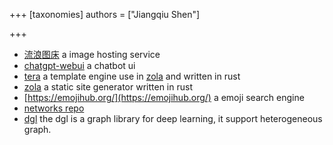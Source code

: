 +++
[taxonomies]
authors = ["Jiangqiu Shen"]

+++




- [流浪图床](https://p.sda1.dev/) a image hosting service
- [chatgpt-webui](https://vercel.com/templates/next.js/chatbot-ui) a chatbot ui
- [tera](https://tera.netlify.app/docs/#built-in-filters) a template engine use in [zola](https://www.getzola.org/documentation/templates/pages-sections/) and written in rust
- [zola](https://www.getzola.org/documentation/templates/pages-sections/) a static site generator written in rust
- [https://emojihub.org/](https://emojihub.org/) a emoji search engine
- [networks repo](https://networkrepository.com/networks.php)
- [dgl](https://docs.dgl.ai/en/0.8.x/guide/graph-heterogeneous.html)
  the dgl is a graph library for deep learning, it support heterogeneous graph.